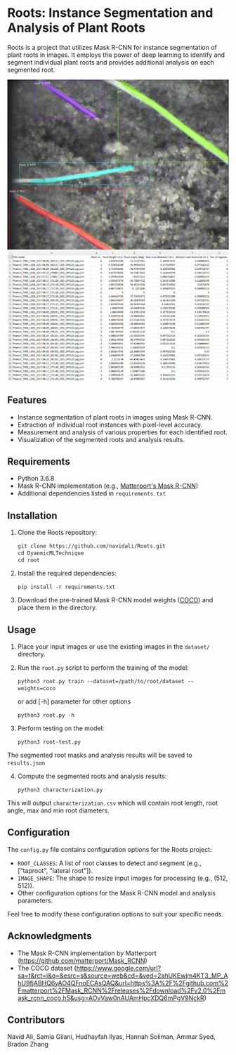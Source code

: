 # Roots: Instance Segmentation and Analysis of Plant Roots

Roots is a project that utilizes Mask R-CNN for instance segmentation of plant roots in images. It employs the power of deep learning to identify and segment individual plant roots and provides additional analysis on each segmented root.

![Example Output](masks.png)
![Characterization Results](characterization.png)

## Features

- Instance segmentation of plant roots in images using Mask R-CNN.
- Extraction of individual root instances with pixel-level accuracy.
- Measurement and analysis of various properties for each identified root.
- Visualization of the segmented roots and analysis results.

## Requirements

- Python 3.6.8
- Mask R-CNN implementation (e.g., [Matterport's Mask R-CNN](https://github.com/matterport/Mask_RCNN))
- Additional dependencies listed in `requirements.txt`

## Installation

1. Clone the Roots repository:

    ```shell
    git clone https://github.com/navidali/Roots.git
    cd DyanmicMLTechnique
    cd root
    ```

2. Install the required dependencies:

    ```shell
    pip install -r requirements.txt
    ```

3. Download the pre-trained Mask R-CNN model weights ([COCO](https://www.google.com/url?sa=t&rct=j&q=&esrc=s&source=web&cd=&ved=2ahUKEwjm4KT3_MP_AhU9fjABHQ6yAO4QFnoECAsQAQ&url=https%3A%2F%2Fgithub.com%2Fmatterport%2FMask_RCNN%2Freleases%2Fdownload%2Fv2.0%2Fmask_rcnn_coco.h5&usg=AOvVaw0nAUAmHpcXDQ6mPgV9NckR)) and place them in the directory.

## Usage

1. Place your input images or use the existing images in the `dataset/` directory.

2. Run the `root.py` script to perform the training of the model:

    ```shell
    python3 root.py train --dataset=/path/to/root/dataset --weights=coco
    ```
    or add [-h] parameter for other options
    ```shell
    python3 root.py -h
    ```
3. Perform testing on the model:

     ```shell
    python3 root-test.py
    ```

  The segmented root masks and analysis results will be saved to `results.json`

4. Compute the segmented roots and analysis results:
    ```shell
    python3 characterization.py
    ```
  This will output `characterization.csv`  which will contain root length, root angle, max and min root diameters.

## Configuration

The `config.py` file contains configuration options for the Roots project:

- `ROOT_CLASSES`: A list of root classes to detect and segment (e.g., ["taproot", "lateral root"]).
- `IMAGE_SHAPE`: The shape to resize input images for processing (e.g., (512, 512)).
- Other configuration options for the Mask R-CNN model and analysis parameters.

Feel free to modify these configuration options to suit your specific needs.

## Acknowledgments

- The Mask R-CNN implementation by Matterport (https://github.com/matterport/Mask_RCNN)
- The COCO dataset (https://www.google.com/url?sa=t&rct=j&q=&esrc=s&source=web&cd=&ved=2ahUKEwjm4KT3_MP_AhU9fjABHQ6yAO4QFnoECAsQAQ&url=https%3A%2F%2Fgithub.com%2Fmatterport%2FMask_RCNN%2Freleases%2Fdownload%2Fv2.0%2Fmask_rcnn_coco.h5&usg=AOvVaw0nAUAmHpcXDQ6mPgV9NckR)

## Contributors
 Navid Ali, Samia Gilani, Hudhayfah Ilyas, Hannah Soliman, Ammar Syed, Bradon Zhang
